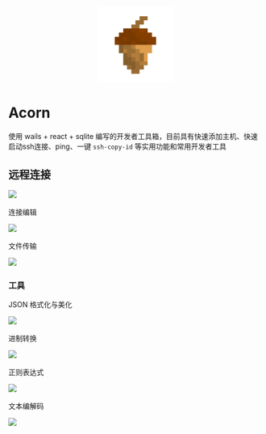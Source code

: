 <div align="center">
    <img src="frontend/src/assets/images/logo@256.png" width="30%"><br/>
</div>


Acorn
======

使用 wails + react + sqlite 编写的开发者工具箱，目前具有快速添加主机、快速启动ssh连接、ping、一键 `ssh-copy-id` 等实用功能和常用开发者工具

## 远程连接

![](https://alextech-1252251443.cos.ap-guangzhou.myqcloud.com/Xnip2022-06-16_11-01-49.jpg)

连接编辑

![](https://alextech-1252251443.cos.ap-guangzhou.myqcloud.com/Xnip2022-06-16_11-02-11.jpg)

文件传输

![](https://alextech-1252251443.cos.ap-guangzhou.myqcloud.com/Xnip2022-06-16_11-01-00.jpg)

### 工具

JSON 格式化与美化

![](https://alextech-1252251443.cos.ap-guangzhou.myqcloud.com/E06BC3D5-9E49-41F2-B494-78BD20A7A7AF.png)

进制转换

![](https://alextech-1252251443.cos.ap-guangzhou.myqcloud.com/383D0A1F-30B2-4DE2-B30C-A100EC8D1D20.png)

正则表达式

![](https://alextech-1252251443.cos.ap-guangzhou.myqcloud.com/7373F1A6-1CDB-4278-B4E5-A62D1A852BEE.png)

文本编解码

![](https://alextech-1252251443.cos.ap-guangzhou.myqcloud.com/A0DF254795FF17B4D4E85AEE4147B390.jpg?q=)

